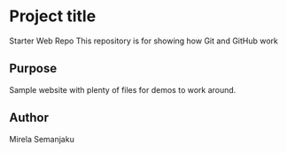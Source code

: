 # Project title 

Starter Web Repo
This repository is for showing how Git and GitHub work

## Purpose

Sample website with plenty of files for demos to work around.

## Author

Mirela Semanjaku